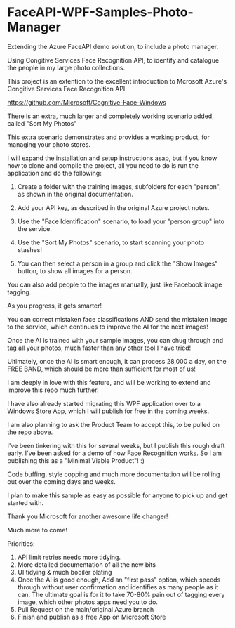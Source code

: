 # FaceAPI-WPF-Samples-Photo-Manager
Extending the Azure FaceAPI demo solution, to include a photo manager.

Using Congitive Services Face Recognition API, to identify and catalogue the people in my large photo collections.

This project is an extention to the excellent introduction to Mcrosoft Azure's Congitive Services Face Recognition API.

https://github.com/Microsoft/Cognitive-Face-Windows

There is an extra, much larger and completely working scenario added, called "Sort My Photos"

This extra scenario demonstrates and provides a working product, for managing your photo stores.

I will expand the installation and setup instructions asap, but if you know how to clone and compile the project, all you need to do is run the application and do the following:

1) Create a folder with the training images, subfolders for each "person", as shown in the original documentation.

2) Add your API key, as described in the original Azure project notes.

3) Use the "Face Identification" scenario, to load your "person group" into the service.

4) Use the "Sort My Photos" scenario, to start scanning your photo stashes!

5) You can then select a person in a group and click the "Show Images" button, to show all images for a person.

You can also add people to the images manually, just like Facebook image tagging.

As you progress, it gets smarter! 

You can correct mistaken face classifications AND send the mistaken image to the service, which continues to improve the AI for the next images! 

Once the AI is trained with your sample images, you can chug through and tag all your photos, much faster than any other tool I have tried!

Ultimately, once the AI is smart enough, it can process 28,000 a day, on the FREE BAND, which should be more than sufficient for most of us!

I am deeply in love with this feature, and will be working to extend and improve this repo much further.

I have also already started migrating this WPF application over to a Windows Store App, which I will publish for free in the coming weeks.

I am also planning to ask the Product Team to accept this, to be pulled on the repo above. 

I've been tinkering with this for several weeks, but I publish this rough draft early. I've been asked for a demo of how Face Recognition works. So I am publishing this as a "Minimal Viable Product"! :)

Code buffing, style copping and much more documentation will be rolling out over the coming days and weeks.

I plan to make this sample as easy as possible for anyone to pick up and get started with.

Thank you Microsoft for another awesome life changer!

Much more to come!

Priorities:

1) API limit retries needs more tidying.
2) More detailed documentation of all the new bits
3) UI tidying & much booiler plating
4) Once the AI is good enough, Add an "first pass" option, which speeds through without user confirmation and identifies as many people as it can. The ultimate goal is for it to take 70-80% pain out of tagging every image, which other photos apps need you to do.
4) Pull Request on the main/original Azure branch
5) Finish and publish as a free App on Microsoft Store
